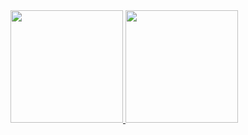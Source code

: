 <div>
  <a href="https://github.com/ycetrey">
  <img height="180em" src="https://github-readme-stats.vercel.app/api?username=ycetrey&show_icons=true&theme=dracula&include_all_commits=true&count_private=true"/>
  <img height="180em" src="https://github-readme-stats.vercel.app/api/top-langs/?username=ycetrey&layout=compact&langs_count=7&theme=dracula"/>
</div>
